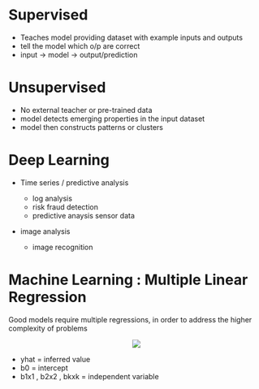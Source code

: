 # Supervised

* Teaches model providing dataset with example inputs and outputs
* tell the model which o/p are correct
* input -> model -> output/prediction


# Unsupervised

* No external teacher or pre-trained data
* model detects emerging properties in the input dataset
* model then constructs patterns or clusters



# Deep Learning

* Time series / predictive analysis
  * log analysis
  * risk fraud detection
  * predictive anaysis sensor data 

* image analysis
  * image recognition




# Machine Learning : Multiple Linear Regression

Good models require multiple regressions, in order to address the higher complexity of problems 

<center><img src="https://render.githubusercontent.com/render/math?math=\hat{y} = b_0%2Bb_1+x_1%2Bb_2+x_2%2Bb_k+x_k"></center>

* yhat = inferred value 
* b0 = intercept 
* b1x1 , b2x2 , bkxk = independent variable


